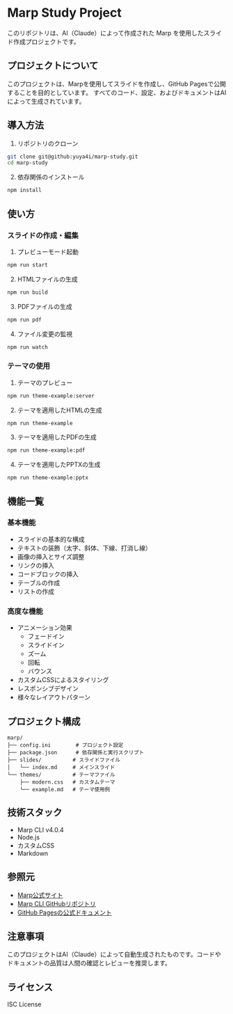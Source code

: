 # Marp Study Project

このリポジトリは、AI（Claude）によって作成された Marp を使用したスライド作成プロジェクトです。

## プロジェクトについて

このプロジェクトは、Marpを使用してスライドを作成し、GitHub Pagesで公開することを目的としています。
すべてのコード、設定、およびドキュメントはAIによって生成されています。

## 導入方法

1. リポジトリのクローン
```bash
git clone git@github:yuya4i/marp-study.git
cd marp-study
```

2. 依存関係のインストール
```bash
npm install
```

## 使い方

### スライドの作成・編集

1. プレビューモード起動
```bash
npm run start
```

2. HTMLファイルの生成
```bash
npm run build
```

3. PDFファイルの生成
```bash
npm run pdf
```

4. ファイル変更の監視
```bash
npm run watch
```

### テーマの使用

1. テーマのプレビュー
```bash
npm run theme-example:server
```

2. テーマを適用したHTMLの生成
```bash
npm run theme-example
```

3. テーマを適用したPDFの生成
```bash
npm run theme-example:pdf
```

4. テーマを適用したPPTXの生成
```bash
npm run theme-example:pptx
```

## 機能一覧

### 基本機能
- スライドの基本的な構成
- テキストの装飾（太字、斜体、下線、打消し線）
- 画像の挿入とサイズ調整
- リンクの挿入
- コードブロックの挿入
- テーブルの作成
- リストの作成

### 高度な機能
- アニメーション効果
  - フェードイン
  - スライドイン
  - ズーム
  - 回転
  - バウンス
- カスタムCSSによるスタイリング
- レスポンシブデザイン
- 様々なレイアウトパターン

## プロジェクト構成

```
marp/
├── config.ini        # プロジェクト設定
├── package.json      # 依存関係と実行スクリプト
├── slides/          # スライドファイル
│   └── index.md     # メインスライド
└── themes/          # テーマファイル
    ├── modern.css   # カスタムテーマ
    └── example.md   # テーマ使用例
```

## 技術スタック

- Marp CLI v4.0.4
- Node.js
- カスタムCSS
- Markdown

## 参照元

- [Marp公式サイト](https://marp.app/)
- [Marp CLI GitHubリポジトリ](https://github.com/marp-team/marp-cli)
- [GitHub Pagesの公式ドキュメント](https://pages.github.com/)

## 注意事項

このプロジェクトはAI（Claude）によって自動生成されたものです。コードやドキュメントの品質は人間の確認とレビューを推奨します。

## ライセンス

ISC License
